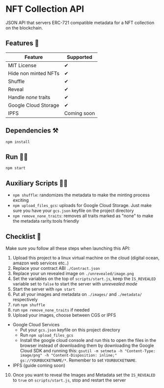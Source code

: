 # NFT Collection API

JSON API that servers ERC-721 compatible metadata for a NFT collection on the blockchain.

## Features 👀

| Feature | Supported |
|----------|------------ |
| MIT License | ✔ |
| Hide non minted NFTs | ✔ |
| Shuffle | ✔ |
| Reveal | ✔ |
| Handle _none_ traits | ✔ |
| Google Cloud Storage | ✔ |
| IPFS | Coming soon |

## Dependencies ⚒

```
npm install
```

## Run 🏃‍♂️

```
npm start
```

## Auxiliary Scripts 👩‍⚕️

* `npm shuffle`: randomizes the metadata to make the minting process exciting
* `npm upload_files_gcs`: uploads for Google Cloud Storage. Just make sure you have your `gcs.json` keyfile on the project directory
* `npm remove_none_traits`: removes all traits marked as "none" to make the metadata rarity.tools friendly


## Checklist 📝

Make sure you follow all these steps when launching this API:

1. Upload this project to a linux virtual machine on the cloud (digital ocean, amazon web services etc..)
2. Replace your contract ABI `./Contract.json`
3. Replace your un revealed image on `./unrevealed/image.png`
4. Set the variables on the top of `scripts/start.js`, keep the `IS_REVEALED` variable set to `false` to start the server with _unrevealed mode_
5. Start the server with `npm start`
6. Put all your images and metadata on `./images/` and `./metadata/` respectively
7. run `npm shuffle`
8. run `npm remove_none_traits` if needed
9. Upload your images, choose between CGS or IPFS
  * Google Cloud Services
    * Put your `gcs.json` keyfile on this project directory
    * Run `npm upload_files_gcs`
    * Install the google cloud console and run this to open the files in the browser instead of downloading them by downloading the Google Cloud SDK and running this: `gsutil -m setmeta -h "Content-Type: image/png" -h "Content-Disposition: inline;" gs://YOURBUCKETNAME/*`. Remember to set `YOURBUCKETNAME`.
  * IPFS (guide coming soon)
10. Once you want to reveal the Images and Metadata set the `IS_REVEALED` to `true` on `scripts/start.js`, stop and restart the server
